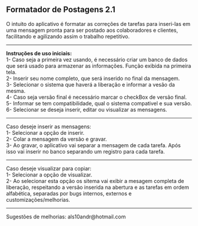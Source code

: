 ## Formatador de Postagens 2.1

O intuito do aplicativo é formatar as correções de tarefas para inseri-las em uma mensagem pronta para ser postado aos colaboradores e clientes, facilitando e agilizando assim o trabalho repetitivo.
<hr>
<b> Instruções de uso iniciais: </b> <br>
1- Caso seja a primeira vez usando, é necessário criar um banco de dados que será usado para armazenar as informações. Função exibida na primeira tela. <br>
2- Inserir seu nome completo, que será inserido no final da mensagem.  <br>
3- Selecionar o sistema que haverá a liberação e informar a vesão da mesma.  <br>
4- Caso seja versão final é necessário marcar o checkBox de versão final.  <br>
5- Informar se tem compatibilidade, qual o sistema compativel e sua versão.  <br>
6- Selecionar se deseja inserir, editar ou visualizar as mensagens. <br>
<hr>
Caso deseje inserir as mensagens:  <br>
1- Selecionar a opção de inserir.  <br>
2- Colar a mensagem da versão e gravar. <br>
3- Ao gravar, o aplicativo vai separar a mensagem de cada tarefa. Após isso vai inserir no banco separando um registro para cada tarefa. <br>
<hr>
Caso deseje visualizar para copiar:  <br>
1- Selecionar a opção de visualizar.  <br>
2- Ao selecionar esta opção os sitema vai exibir a mesagem completa de liberação, respeitando a versão inserida na abertura e as tarefas em ordem alfabética, separadas por bugs internos, externos e customizações/melhorias.
<hr>
Sugestões de melhorias: als10andr@hotmail.com
